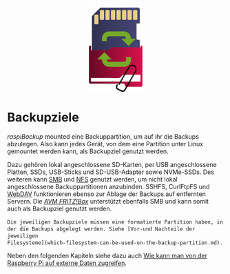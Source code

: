 <center>     <!-- The blank line before the image definition is required! -->

![Icon](images/icons/Icon_rot_blau_final_128.png)
</center>


# Backupziele

*raspiBackup* mounted eine Backuppartition, um auf ihr die Backups abzulegen.
Also kann jedes Gerät, von dem eine Partition unter Linux gemountet werden kann,
als Backupziel genutzt werden.

Dazu gehören lokal angeschlossene SD-Karten,
per USB angeschlossene Platten, SSDs,
USB-Sticks und SD-USB-Adapter sowie NVMe-SSDs.
Des weiteren kann [SMB](smb-as-backuptarget.md) und [NFS](nfs-as-backuptarget.md) genutzt werden,
um nicht lokal angeschlossene Backuppartitionen anzubinden.
SSHFS, CurlFtpFS und [WebDAV](webdav-as-backuptarget.md) funktionieren ebenso zur
Ablage der Backups auf entfernten Servern.
Die [*AVM FRITZ!Box*](avm-fritzbox-as-backuptarget.md) unterstützt ebenfalls SMB und kann somit
auch als Backupziel genutzt werden.

```admonish info title="Hinweis"
Die jeweiligen Backupziele müssen eine formatierte Partition haben, in der die Backups abgelegt werden. Siehe [Vor-und Nachteile der jeweiligen
Filesysteme](which-filesystem-can-be-used-on-the-backup-partition.md).
```

Neben den folgenden Kapiteln siehe dazu auch [Wie kann man von der Raspberry Pi auf externe Daten zugreifen](https://linux-tips-and-tricks.de/de/13-raspberry/423-wie-kann-man-von-der-pi-unter-linux-auf-externe-daten-zugreifen).

[.status]: translated
